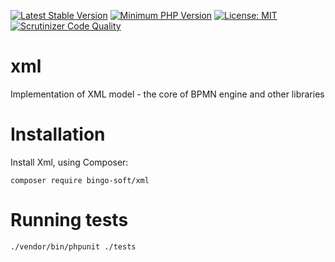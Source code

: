 [![Latest Stable Version](https://poser.pugx.org/bingo-soft/xml/v/stable.png)](https://packagist.org/packages/bingo-soft/xml)
[![Minimum PHP Version](https://img.shields.io/badge/php-%3E%3D%207.4-8892BF.svg)](https://php.net/)
[![License: MIT](https://img.shields.io/badge/License-MIT-green.svg)](https://opensource.org/licenses/MIT)
[![Scrutinizer Code Quality](https://scrutinizer-ci.com/g/bingo-soft/xml/badges/quality-score.png?b=main)](https://scrutinizer-ci.com/g/bingo-soft/xml/?branch=main)

# xml
Implementation of XML model - the core of BPMN engine and other libraries

# Installation

Install Xml, using Composer:

```
composer require bingo-soft/xml
```

# Running tests

```
./vendor/bin/phpunit ./tests
```
